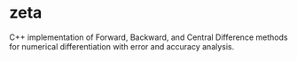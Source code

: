 # zeta
C++ implementation of Forward, Backward, and Central Difference methods for numerical differentiation with error and accuracy analysis.




